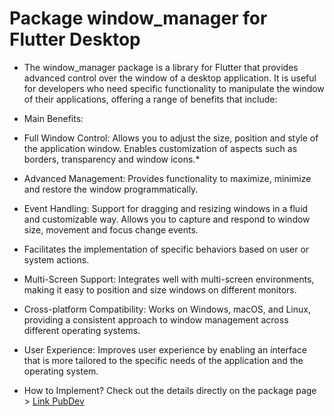 # Package window_manager for Flutter Desktop


* The window_manager package is a library for Flutter that provides advanced control over the window of a desktop application. It is useful for developers who need specific functionality to manipulate the window of their applications, offering a range of benefits that include:

* Main Benefits:

* Full Window Control:
  Allows you to adjust the size, position and style of the application window.
  Enables customization of aspects such as borders, transparency and window icons.*

* Advanced Management:
  Provides functionality to maximize, minimize and restore the window programmatically.

* Event Handling:
  Support for dragging and resizing windows in a fluid and customizable way.
  Allows you to capture and respond to window size, movement and focus change events.

* Facilitates the implementation of specific behaviors based on user or system actions.

* Multi-Screen Support:
  Integrates well with multi-screen environments, making it easy to position and size windows on different monitors.

* Cross-platform Compatibility:
  Works on Windows, macOS, and Linux, providing a consistent approach to window management across different operating systems.

* User Experience:
  Improves user experience by enabling an interface that is more tailored to the specific needs of the application and the operating system.

* How to Implement?
  Check out the details directly on the package page > [Link PubDev](https://pub.dev/packages/window_manager)